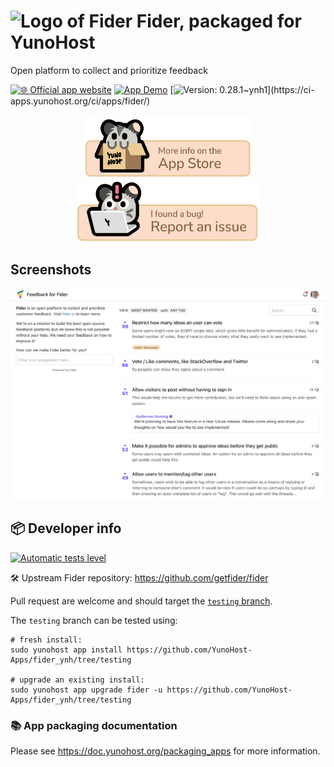 <!--
N.B.: This README was automatically generated by <https://github.com/YunoHost/apps_tools/blob/main/readme_generator>
It shall NOT be edited by hand.
-->

<h1>
  <img src="https://raw.githubusercontent.com/YunoHost/apps/main/logos/fider.png" width="32px" alt="Logo of Fider">
  Fider, packaged for YunoHost
</h1>

Open platform to collect and prioritize feedback

[![🌐 Official app website](https://img.shields.io/badge/Official_app_website-darkgreen?style=for-the-badge)](https://fider.io)
[![App Demo](https://img.shields.io/badge/App_Demo-blue?style=for-the-badge)](https://feedback.fider.io)
[![Version: 0.28.1~ynh1](https://img.shields.io/badge/Version-0.28.1~ynh1-rgba(0,150,0,1)?style=for-the-badge)](https://ci-apps.yunohost.org/ci/apps/fider/)

<div align="center">
<a href="https://apps.yunohost.org/app/fider"><img height="100px" src="https://github.com/YunoHost/yunohost-artwork/raw/refs/heads/main/badges/neopossum-badges/badge_more_info_on_the_appstore.svg"/></a>
<a href="https://github.com/YunoHost-Apps/fider_ynh/issues"><img height="100px" src="https://github.com/YunoHost/yunohost-artwork/raw/refs/heads/main/badges/neopossum-badges/badge_report_an_issue.svg"/></a>
</div>


## Screenshots
![Screenshot of Fider](./doc/screenshots/screenshot.png)

## 📦 Developer info

[![Automatic tests level](https://apps.yunohost.org/badge/cilevel/fider)](https://ci-apps.yunohost.org/ci/apps/fider/)

🛠️ Upstream Fider repository: <https://github.com/getfider/fider>

Pull request are welcome and should target the [`testing` branch](https://github.com/YunoHost-Apps/fider_ynh/tree/testing).

The `testing` branch can be tested using:
```
# fresh install:
sudo yunohost app install https://github.com/YunoHost-Apps/fider_ynh/tree/testing

# upgrade an existing install:
sudo yunohost app upgrade fider -u https://github.com/YunoHost-Apps/fider_ynh/tree/testing
```

### 📚 App packaging documentation

Please see <https://doc.yunohost.org/packaging_apps> for more information.